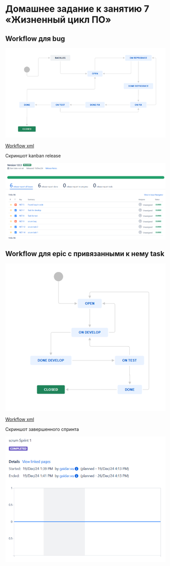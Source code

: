 # Домашнее задание к занятию 7 «Жизненный цикл ПО»

## Workflow для bug

![alt text](jira2.png)

[Workflow xml](<Software Simplified Workflow for Project NET.xml>)

Скриншот kanban release

![alt text](kanban-report.png)

## Workflow для epic с привязанными к нему task

![alt text](jira1.png)

[Workflow xml](<Workflow for others.xml>)

Скриншот завершенного спринта

![alt text](<sprint end.png>)